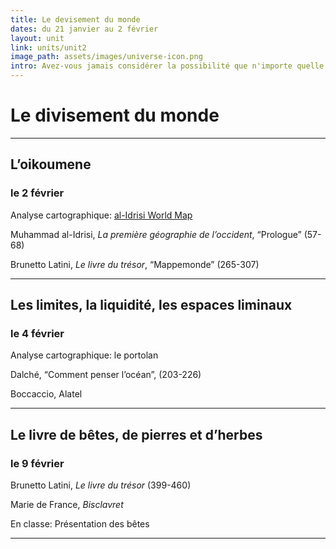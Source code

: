 ```yaml
---
title: Le devisement du monde
dates: du 21 janvier au 2 février
layout: unit
link: units/unit2
image_path: assets/images/universe-icon.png
intro: Avez-vous jamais considérer la possibilité que n'importe quelle partie de ton corps représente la totalité de l'univers? S'agit-il d'une idée de la physique moderne ou est-ce qu'elle forme aussi la base de la science médiévale? Dans ces discussions nous allons explorer les merveilles de l'univers selon les scientifiques des XIIe et XIIIe siècles. 
---
```


# Le divisement du monde 

***

## L’oikoumene
### le 2 février

Analyse cartographique: [al-Idrisi World Map](https://en.wikipedia.org/wiki/Tabula_Rogeriana#/media/File:Al-Idrisi's_world_map.JPG)

Muhammad al-Idrisi, *La première géographie de l’occident*, “Prologue” (57-68)

Brunetto Latini, *Le livre du trésor*, “Mappemonde” (265-307)

***

## Les limites, la liquidité, les espaces liminaux
### le 4 février

Analyse cartographique: le portolan

Dalché, “Comment penser l’océan”, (203-226)

Boccaccio, Alatel

***

## Le livre de bêtes, de pierres et d’herbes 
### le 9 février

Brunetto Latini, *Le livre du trésor* (399-460)

Marie de France, *Bisclavret*

En classe: Présentation des bêtes

***